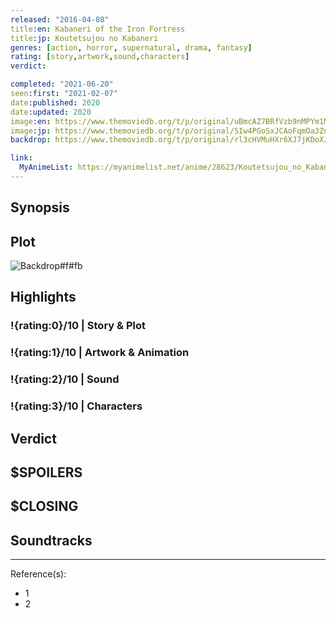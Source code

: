 ```yaml
---
released: "2016-04-08"
title:en: Kabaneri of the Iron Fortress
title:jp: Koutetsujou no Kabaneri
genres: [action, horror, supernatural, drama, fantasy]
rating: [story,artwork,sound,characters]
verdict:

completed: "2021-06-20"
seen:first: "2021-02-07"
date:published: 2020
date:updated: 2020
image:en: https://www.themoviedb.org/t/p/original/uBmcAZ7BRfVzb9nMPYm1MqpvNme.jpg
image:jp: https://www.themoviedb.org/t/p/original/5Iw4PGoSxJCAoFqmOa3ZnPWS5jY.jpg
backdrop: https://www.themoviedb.org/t/p/original/rl3cHVMuHXr6XJ7jKDoXJamoqPI.jpg

link:
  MyAnimeList: https://myanimelist.net/anime/28623/Koutetsujou_no_Kabaneri
---
```



## Synopsis

## Plot

![Backdrop#f#fb](https://www.themoviedb.org/t/p/original/9ydGmGHe6OHoMMtFoIFSWhuSrHz.jpg "Source: TMDB")

## Highlights

### !{rating:0}/10 | Story & Plot

### !{rating:1}/10 | Artwork & Animation

### !{rating:2}/10 | Sound

### !{rating:3}/10 | Characters

## Verdict

## $SPOILERS

## $CLOSING

## Soundtracks

***
Reference(s):

- 1
- 2
